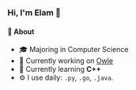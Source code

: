 ### Hi, I'm Elam 👋

#### 🚀 About
- 🎓 Majoring in Computer Science
- 🔭 Currently working on [Owle](https://github.com/owleapp)
- 🌱 Currently learning **C++**
- ⚙️ I use daily: `.py`, `.go`, `.java`.
